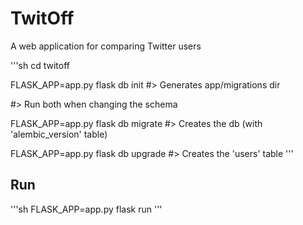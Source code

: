 # TwitOff
A web application for comparing Twitter users

'''sh
cd twitoff

FLASK_APP=app.py flask db init #> Generates app/migrations dir

#> Run both when changing the schema

FLASK_APP=app.py flask db migrate #> Creates the db (with 'alembic_version' table)

FLASK_APP=app.py flask db upgrade #> Creates the 'users' table
'''


## Run

'''sh
FLASK_APP=app.py flask run
'''
